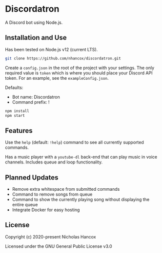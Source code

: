 # Discordatron

A Discord bot using Node.js.

## Installation and Use

Has been tested on Node.js v12 (current LTS).

```sh
git clone https://github.com/nhancox/discordatron.git
```

Create a `config.json` in the root of the project with your settings. The only
required value is `token` which is where you should place your Discord API
token. For an example, see the `exampleConfig.json`.

Defaults:

- Bot name: Discordatron
- Command prefix: !

```sh
npm install
npm start
```

## Features

Use the `help` (default: `!help`) command to see all currently supported
commands.

Has a music player with a `youtube-dl` back-end that can play music in voice
channels. Includes queue and loop functionality.

## Planned Updates

- Remove extra whitespace from submitted commands
- Command to remove songs from queue
- Command to show the currently playing song without displaying the entire queue
- Integrate Docker for easy hosting

## License

Copyright (c) 2020-present Nicholas Hancox

Licensed under the GNU General Public License v3.0
